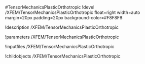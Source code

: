 <!-- MOOSE Object Documentation Stub: Remove this when content is added. -->
#TensorMechanicsPlasticOrthotropic
!devel /XFEM/TensorMechanicsPlasticOrthotropic float=right width=auto margin=20px padding=20px background-color=#F8F8F8

!description /XFEM/TensorMechanicsPlasticOrthotropic

!parameters /XFEM/TensorMechanicsPlasticOrthotropic

!inputfiles /XFEM/TensorMechanicsPlasticOrthotropic

!childobjects /XFEM/TensorMechanicsPlasticOrthotropic
